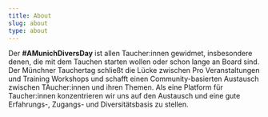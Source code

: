 ```yaml
---
title: About
slug: about
type: about
---
```


Der **#AMunichDiversDay** ist allen Taucher:innen gewidmet, insbesondere denen, die mit dem Tauchen starten wollen oder schon lange an Board sind.
Der Münchner Tauchertag schließt die Lücke zwischen Pro Veranstaltungen und Training Workshops und schafft einen Community-basierten Austausch zwischen TAucher:innen und ihren Themen.
Als eine Platform für Taucher:innen konzentrieren wir uns auf den Austausch und eine gute Erfahrungs-, Zugangs- und Diversitätsbasis zu stellen.
